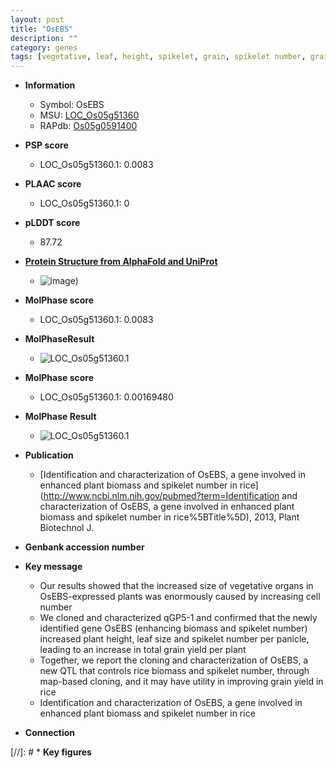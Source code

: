 ```yaml
---
layout: post
title: "OsEBS"
description: ""
category: genes
tags: [vegetative, leaf, height, spikelet, grain, spikelet number, grain yield, biomass, panicle, yield]
---
```


* **Information**  
    + Symbol: OsEBS  
    + MSU: [LOC_Os05g51360](http://rice.plantbiology.msu.edu/cgi-bin/ORF_infopage.cgi?orf=LOC_Os05g51360)  
    + RAPdb: [Os05g0591400](http://rapdb.dna.affrc.go.jp/viewer/gbrowse_details/irgsp1?name=Os05g0591400)  

* **PSP score**  
    + LOC_Os05g51360.1: 0.0083 

* **PLAAC score**  
    + LOC_Os05g51360.1: 0 

* **pLDDT score**
    + 87.72

* **[Protein Structure from AlphaFold and UniProt](https://www.uniprot.org/uniprotkb/Q6L4S6/entry#structure)**
    + ![image](https://ricepsp.github.io/images/Q6/AF-Q6L4S6-F1.png))

* **MolPhase score**
    + LOC_Os05g51360.1: 0.0083

* **MolPhaseResult**
    + ![LOC_Os05g51360.1](https://ricepsp.github.io/pictures/LOC_Os05g/LOC_Os05g51360.1.png)

* **MolPhase score**
    + LOC_Os05g51360.1: 0.00169480

* **MolPhase Result**
    + ![LOC_Os05g51360.1](https://304243504.github.io/Pictures/LOC_Os05g/LOC_Os05g51360.1.png)

* **Publication**  
    + [Identification and characterization of OsEBS, a gene involved in enhanced plant biomass and spikelet number in rice](http://www.ncbi.nlm.nih.gov/pubmed?term=Identification and characterization of OsEBS, a gene involved in enhanced plant biomass and spikelet number in rice%5BTitle%5D), 2013, Plant Biotechnol J.

* **Genbank accession number**  

* **Key message**  
    + Our results showed that the increased size of vegetative organs in OsEBS-expressed plants was enormously caused by increasing cell number
    + We cloned and characterized qGP5-1 and confirmed that the newly identified gene OsEBS (enhancing biomass and spikelet number) increased plant height, leaf size and spikelet number per panicle, leading to an increase in total grain yield per plant
    + Together, we report the cloning and characterization of OsEBS, a new QTL that controls rice biomass and spikelet number, through map-based cloning, and it may have utility in improving grain yield in rice
    + Identification and characterization of OsEBS, a gene involved in enhanced plant biomass and spikelet number in rice

* **Connection**  

[//]: # * **Key figures**  


